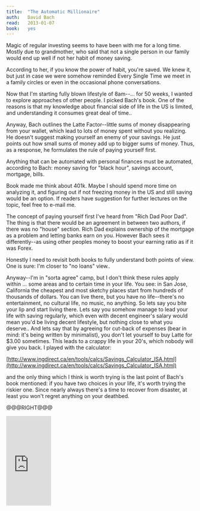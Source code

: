 ```yaml
---
title:	"The Automatic Millionaire"
auth:	David Bach
read:	2013-01-07
book:	yes
---
```





Magic of regular investing seems to have been with me for a long time.
Mostly due to grandmother, who said that not a single person in our family
would end up well if not her habit of money saving.

According to her, if you know the power of habit, you're saved. We knew it,
but just in case we were somehow reminded Every Single Time we meet in a
family circles or even in the occasional phone conversations.

Now that I'm starting fully blown lifestyle of 8am--... for 50 weeks, I
wanted to explore approaches of other people. I picked Bach's book. One of
the reasons is that my knowledge about financial side of life in the US is
limited, and understanding it consumes great deal of time..

Anyway, Bach outlines the Latte Factor--little sums of money disappearing
from your wallet, which lead to lots of money spent without you realizing.
He doesn't suggest making yourself an enemy of your savings. He just points
out how small sums of money add up to bigger sums of money. Thus, as a
response, he formulates the rule of paying yourself first.

Anything that can be automated with personal finances must be automated,
according to Bach: money saving for "black hour", savings account, mortgage,
bills.

Book made me think about 401k. Maybe I should spend more time on analyzing
it, and figuring out if not freezing money in the US and still saving would
be an option. If readers have suggestion for further lectures on the topic,
feel free to e-mail me.

The concept of paying yourself first I've heard from "Rich Dad Poor
Dad".  The thing is that there would be an agreement in between two authors,
if there was no "house" section. Rich Dad explains ownership of the mortgage
as a problem and letting banks earn on you. However Bach sees it
differently--as using other peoples money to boost your earning ratio as if
it was Forex.

Honestly I need to revisit both books to fully understand both points of
view. One is sure: I'm closer to "no loans" view..

Anyway--I'm in "sorta agree" camp, but I don't think these rules apply
within ... some areas and to certain time in your life. You see: in San
Jose, California the cheapest and most sketchy places start from hundreds of
thousands of dollars. You can live there, but you have no life--there's no
entertainment, no cultural life, no music, no anything. So lets say you bite
your lip and start living there. Lets say you somehow manage to lead your
life with saving regularly, which even with decent engineer's salary would
mean you'd be living decent lifestyle, but nothing close to what you
deserve.. And lets say that by agreeing for cut-back of expenses (bear in
mind: it's being written by minimalist), you don't let yourself to buy Latte
for $3.00 sometimes. This leads to a crappy life in your 20's, which nobody
will give you back. I played with the calculator:

[http://www.ingdirect.ca/en/tools/calcs/Savings_Calculator_ISA.html](http://www.ingdirect.ca/en/tools/calcs/Savings_Calculator_ISA.html)

and the only thing which I think is worth trying is the last point of Bach's
book mentioned: if you have two choices in your life, it's worth trying the
riskier one. Since nearly always there's a time to recover from disaster, at
least you won't regret anything on your deathbed.

@@@RIGHT@@@

<iframe src="http://rcm.amazon.com/e/cm?lt1=_blank&bc1=FFFFFF&IS2=1&npa=1&bg1=FFFFFF&fc1=000000&lc1=FF0000&t=wojcadamkoszh-20&o=1&p=8&l=as4&m=amazon&f=ifr&ref=ss_til&asins=0767923820" style="width:120px;height:240px;" scrolling="no" marginwidth="0" marginheight="0" frameborder="0"></iframe>
